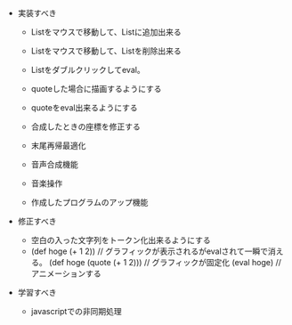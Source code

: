 - 実装すべき
  - Listをマウスで移動して、Listに追加出来る
  - Listをマウスで移動して、Listを削除出来る
  - Listをダブルクリックしてeval。
  - quoteした場合に描画するようにする
  - quoteをeval出来るようにする
  - 合成したときの座標を修正する

  - 末尾再帰最適化
  - 音声合成機能
  - 音楽操作
  - 作成したプログラムのアップ機能

- 修正すべき
  - 空白の入った文字列をトークン化出来るようにする
  - 
    (def hoge (+ 1 2)) // グラフィックが表示されるがevalされて一瞬で消える。
    (def hoge (quote (+ 1 2))) // グラフィックが固定化
    (eval hoge) //アニメーションする

- 学習すべき
  - javascriptでの非同期処理
